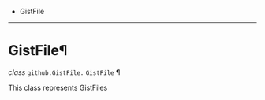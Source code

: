   + GistFile

* * *
# GistFile¶

_class_ `github.GistFile.`  `GistFile` ¶

This class represents GistFiles
